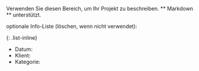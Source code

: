 Verwenden Sie diesen Bereich, um Ihr Projekt zu beschreiben. ** Markdown ** unterstützt.

optionale Info-Liste (löschen, wenn nicht verwendet):

{: .list-inline}
- Datum:
- Klient:
- Kategorie: